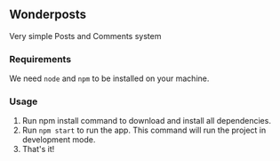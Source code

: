 ## Wonderposts

Very simple Posts and Comments system

### Requirements

We need `node` and `npm` to be installed on your machine.

### Usage

1. Run npm install command to download and install all dependencies.
2. Run `npm start` to run the app. This command will run the project in development mode.
3. That's it!